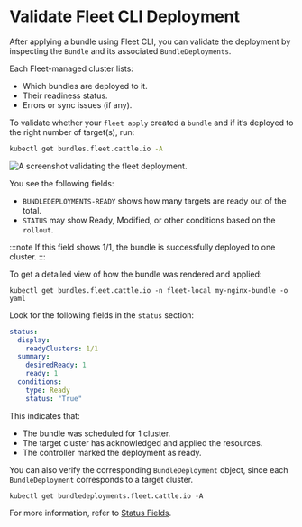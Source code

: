 # Validate Fleet CLI Deployment

After applying a bundle using Fleet CLI, you can validate the deployment by inspecting the `Bundle` and its associated `BundleDeployments`.

Each Fleet-managed cluster lists:

* Which bundles are deployed to it.  
* Their readiness status.  
* Errors or sync issues (if any).

To validate whether your `fleet apply` created a `bundle` and if it’s deployed to the right number of target(s), run: 

```bash
kubectl get bundles.fleet.cattle.io -A
```

![A screenshot validating the fleet deployment.](../../static/img/validate-deployment-ss.png)

You see the following fields:

* `BUNDLEDEPLOYMENTS-READY` shows how many targets are ready out of the total.  
* `STATUS` may show Ready, Modified, or other conditions based on the `rollout`.

:::note
If this field shows 1/1, the bundle is successfully deployed to one cluster.
:::

To get a detailed view of how the bundle was rendered and applied:

`kubectl get bundles.fleet.cattle.io -n fleet-local my-nginx-bundle -o yaml`

Look for the following fields in the `status` section:

```yaml
status:  
  display:  
    readyClusters: 1/1  
  summary:  
    desiredReady: 1  
    ready: 1  
  conditions:  
    type: Ready  
    status: "True"
```

This indicates that:

* The bundle was scheduled for 1 cluster.  
* The target cluster has acknowledged and applied the resources.  
* The controller marked the deployment as ready.

You can also verify the corresponding `BundleDeployment` object, since each `BundleDeployment` corresponds to a target cluster.

`kubectl get bundledeployments.fleet.cattle.io -A`

For more information, refer to [Status Fields](ref-status-fields.md).
